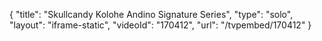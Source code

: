 {
    "title": "Skullcandy Kolohe Andino Signature Series",
    "type": "solo",
    "layout": "iframe-static",
    "videoId": "170412",
    "url": "\/tvpembed\/170412"
}